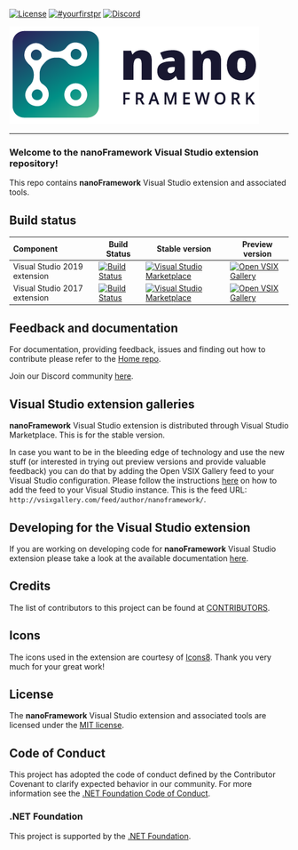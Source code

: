 [![License](https://img.shields.io/badge/License-MIT-blue.svg)](LICENSE) [![#yourfirstpr](https://img.shields.io/badge/first--timers--only-friendly-blue.svg)](https://github.com/nanoframework/Home/blob/master/CONTRIBUTING.md) [![Discord](https://img.shields.io/discord/478725473862549535.svg)](https://discord.gg/gCyBu8T)

![nanoFramework logo](https://github.com/nanoframework/Home/blob/master/resources/logo/nanoFramework-repo-logo.png)

-----

### Welcome to the **nanoFramework** Visual Studio extension repository!

This repo contains **nanoFramework** Visual Studio extension and associated tools.

## Build status

| Component | Build Status | Stable version | Preview version |
|:-|---|---|---|
| Visual Studio 2019 extension | [![Build Status](https://dev.azure.com/nanoframework/Visual-Studio-extension/_apis/build/status/nanoframework.nf-Visual-Studio-extension)](https://dev.azure.com/nanoframework/Visual-Studio-extension/_build/latest?definitionId=17) | [![Visual Studio Marketplace](https://img.shields.io/vscode-marketplace/d/nanoframework.nanoFramework-VS2019-Extension.svg)](https://marketplace.visualstudio.com/items?itemName=nanoframework.nanoFramework-VS2019-Extension) | [![Open VSIX Gallery](https://img.shields.io/badge/Open%20VSIX%20Gallery-(preview)-yellow.svg)](http://vsixgallery.com/extension/455f2be5-bb07-451e-b351-a9faf3018dc9) |
| Visual Studio 2017 extension | [![Build Status](https://dev.azure.com/nanoframework/Visual-Studio-extension/_apis/build/status/nanoframework.nf-Visual-Studio-extension)](https://dev.azure.com/nanoframework/Visual-Studio-extension/_build/latest?definitionId=17) | [![Visual Studio Marketplace](https://img.shields.io/vscode-marketplace/d/vs-publisher-1470366.nanoFrameworkVS2017Extension.svg)](https://marketplace.visualstudio.com/items?itemName=vs-publisher-1470366.nanoFrameworkVS2017Extension) | [![Open VSIX Gallery](https://img.shields.io/badge/Open%20VSIX%20Gallery-(preview)-yellow.svg)](http://vsixgallery.com/extension/47973986-ed3c-4b64-ba40-a9da73b44ef7) |

## Feedback and documentation

For documentation, providing feedback, issues and finding out how to contribute please refer to the [Home repo](https://github.com/nanoframework/Home).

Join our Discord community [here](https://discord.gg/gCyBu8T).

## Visual Studio extension galleries

**nanoFramework** Visual Studio extension is distributed through Visual Studio Marketplace. This is for the stable version.

In case you want to be in the bleeding edge of technology and use the new stuff (or interested in trying out preview versions and provide valuable feedback) you can do that by adding the Open VSIX Gallery feed to your Visual Studio configuration. Please follow the instructions [here](http://vsixgallery.com/guide/feed/) on how to add the feed to your Visual Studio instance.
This is the feed URL: `http://vsixgallery.com/feed/author/nanoframework/`.

## Developing for the Visual Studio extension

If you are working on developing code for **nanoFramework** Visual Studio extension please take a look at the available documentation [here](docs/README.md).

## Credits

The list of contributors to this project can be found at [CONTRIBUTORS](https://github.com/nanoframework/Home/blob/master/CONTRIBUTORS.md).

## Icons

The icons used in the extension are courtesy of [Icons8](https://icons8.com). Thank you very much for your great work!

## License

The **nanoFramework** Visual Studio extension and associated tools are licensed under the [MIT license](LICENSE.md).

## Code of Conduct

This project has adopted the code of conduct defined by the Contributor Covenant to clarify expected behavior in our community.
For more information see the [.NET Foundation Code of Conduct](https://dotnetfoundation.org/code-of-conduct).

### .NET Foundation

This project is supported by the [.NET Foundation](https://dotnetfoundation.org).
